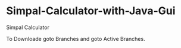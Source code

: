 # Simpal-Calculator-with-Java-Gui
Simpal Calculator  

To Downloade goto Branches and goto Active Branches.

